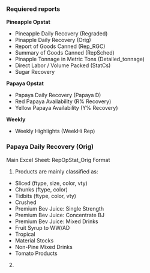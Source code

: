 
### Requiered reports
**Pineapple Opstat**
  - Pineapple Daily Recovery (Regraded)
  - Pinapple Daily Recovery (Orig)
  - Report of Goods Canned (Rep_RGC)
  - Summary of Goods Canned (RepSched)
  - Pinapple Tonnage in Metric Tons (Detailed_tonnage)
  - Direct Labor / Volume Packed (StatCs)
  - Sugar Recovery
  
**Papaya Opstat**
  - Papaya Daily Recovery (Papaya D)
  - Red Papaya Availability (R% Recovery)
  - Yellow Papaya Availability (Y% Recovery)  
 
**Weekly**
  - Weekly Highlights (WeekHi Rep)

### Papaya Daily Recovery (Orig)
Main Excel Sheet: RepOpStat_Orig Format
1. Products are mainly classified as:
  - Sliced (ftype, size, color, vty)
  - Chunks (ftype, color)
  - Tidbits (ftype, color, vty)
  - Crushed
  - Premium Bev Juice: Single Strength
  - Premium Bev Juice: Concentrate BJ
  - Premium Bev Juice: Mixed Drinks
  - Fruit Syrup to WW/AD
  - Tropical
  - Material Stocks
  - Non-Pine Mixed Drinks
  - Tomato Products
2. 

